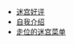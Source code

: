<!DOCTYPE html>
<html>
<body>
  <ul>
    <li><a href="mazecomments.md">迷宫好评</a></li>
    <li><a href="zouwei_intro.md">自我介绍</a></li>
    <li><a href="mazelist.md">走位的迷宫菜单</a></li>
  </ul>
</body>
</html>
